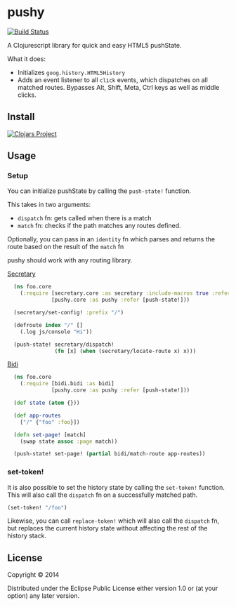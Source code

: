 # pushy
[![Build Status](https://travis-ci.org/kibu-australia/pushy.svg?branch=master)](https://travis-ci.org/kibu-australia/pushy)

A Clojurescript library for quick and easy HTML5 pushState.

What it does:

* Initializes `goog.history.HTML5History`
* Adds an event listener to all `click` events, which dispatches on all matched routes. Bypasses Alt, Shift, Meta, Ctrl keys as well as middle clicks.

## Install

[![Clojars Project](http://clojars.org/kibu/pushy/latest-version.svg)](http://clojars.org/kibu/pushy)

## Usage

### Setup

You can initialize pushState by calling the `push-state!` function.

This takes in two arguments:

* `dispatch` fn: gets called when there is a match
* `match` fn: checks if the path matches any routes defined.

Optionally, you can pass in an `identity` fn which parses and returns the route based on the result of the `match` fn


pushy should work with any routing library.


[Secretary](https://github.com/gf3/secretary)

```clojure
  (ns foo.core
    (:require [secretary.core :as secretary :include-macros true :refer [defroute]]
              [pushy.core :as pushy :refer [push-state!]))

  (secretary/set-config! :prefix "/")

  (defroute index "/" []
    (.log js/console "Hi"))

  (push-state! secretary/dispatch!
               (fn [x] (when (secretary/locate-route x) x)))
```

[Bidi](https://github.com/juxt/bidi)

```clojure
  (ns foo.core
    (:require [bidi.bidi :as bidi]
              [pushy.core :as pushy :refer [push-state!]))

  (def state (atom {}))

  (def app-routes
    ["/" {"foo" :foo}])

  (defn set-page! [match]
    (swap state assoc :page match))

  (push-state! set-page! (partial bidi/match-route app-routes))
```

### set-token!

It is also possible to set the history state by calling the `set-token!` function. This will also call the `dispatch` fn on a successfully matched path.

```clojure
(set-token! "/foo")
```

Likewise, you can call `replace-token!` which will also call the `dispatch` fn, but replaces the current history state without affecting the rest of the history stack.

## License

Copyright © 2014

Distributed under the Eclipse Public License either version 1.0 or (at
your option) any later version.
